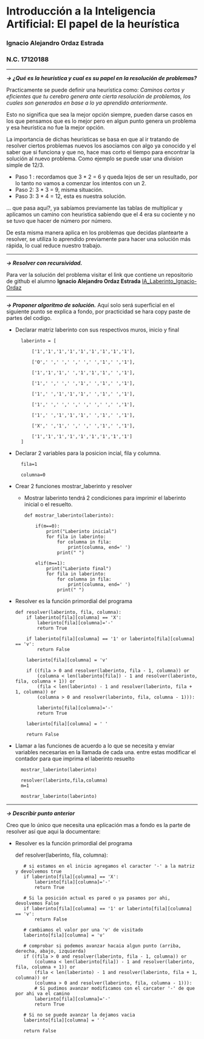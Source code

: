 # Introducción a la Inteligencia Artificial: El papel de la heurística

### Ignacio Alejandro Ordaz Estrada 
### N.C. 17120188
---

***-> ¿Qué es la heurística y cual es su papel en la resolución de problemas?***

Practicamente se puede definir una heurística como:
*Caminos cortos y eficientes que tu cerebro genera ante cierta resolución de problemas, los cuales son generados en base a lo ya aprendido anteriormente*.

Esto no significa que sea la mejor opción siempre, pueden darse casos en los que pensamos que es lo mejor pero en algun punto genera un problema y esa heurística no fue la mejor opción.

La importancia de dichas heurísticas se basa en que al ir tratando de resolver ciertos problemas nuevos los asociamos con algo ya conocido y el saber que si funciona y que no, hace mas corto el tiempo para encontrar la solución al nuevo problema. Como ejemplo se puede usar una division simple de 12/3.
- Paso 1 : recordamos que 3 * 2 = 6 y queda lejos de ser un resultado, por lo tanto no vamos a comenzar los intentos con un 2.
- Paso 2: 3 * 3 = 9, misma situación.
- Paso 3: 3 * 4 = 12, esta es nuestra solución.

... que pasa aquí?, ya sabíamos previamente las tablas de multiplicar y aplicamos un camino con heuristica sabiendo que el 4 era su cociente y no se tuvo que hacer de número por número.

De esta misma manera aplica en los problemas que decidas plantearte a resolver, se utiliza lo aprendido previamente para hacer una solución más rápida, lo cual reduce nuestro trabajo.


---
***-> Resolver con recursividad.***

Para ver la solución del problema visitar el link que contiene un repositorio de github el alumno **Ignacio Alejandro Ordaz Estrada**
[IA_Laberinto_Ignacio-Ordaz](https://github.com/IngOrdaz/IA_Laberinto_Ignacio-Ordaz "Repositorio en GitHub")

<div style="page-break-before:always"></div>

---
***-> Proponer algoritmo de solución.***
Aquí solo será superficial en el siguiente punto se explica a fondo, por practicidad se hara copy paste de partes del codigo.

- Declarar matriz laberinto con sus respectivos muros, inicio y final
    
        laberinto = [ 
        
            ['1','1','1','1','1','1','1','1','1'],
            
            ['O',' ',' ',' ',' ',' ','1',' ','1'],
            
            ['1','1','1',' ','1','1','1',' ','1'],
            
            ['1',' ',' ',' ','1',' ','1',' ','1'],
            
            ['1',' ','1','1','1',' ','1',' ','1'],
            
            ['1',' ',' ',' ',' ',' ',' ',' ','1'],
            
            ['1',' ','1','1','1',' ','1',' ','1'],
            
            ['X',' ','1',' ',' ',' ','1',' ','1'],
            
            ['1','1','1','1','1','1','1','1','1']
        ]

- Declarar 2 variables para la posicion incial, fila y columna.

        fila=1

        columna=0

<div style="page-break-before:always"></div>

- Crear 2 funciones mostrar_laberinto y resolver
  - Mostrar laberinto tendrá 2 condiciones para imprimir el laberinto inicial o el resuelto.
        
        def mostrar_laberinto(laberinto):

            if(m==0):
                print("Laberinto inicial")
                for fila in laberinto:
                    for columna in fila:
                        print(columna, end=' ')
                    print(" ")
            
            elif(m==1):
                print("Laberinto final")
                for fila in laberinto:
                    for columna in fila:
                        print(columna, end=' ')
                    print(" ")
<div style="page-break-before:always"></div>

  - Resolver es la función primordial del programa
        
        def resolver(laberinto, fila, columna):
            if laberinto[fila][columna] == 'X':
                laberinto[fila][columna]='-'
                return True

            if laberinto[fila][columna] == '1' or laberinto[fila][columna] == 'v':
                return False

            laberinto[fila][columna] = 'v'

            if ((fila > 0 and resolver(laberinto, fila - 1, columna)) or 
                (columna < len(laberinto[fila]) - 1 and resolver(laberinto, fila, columna + 1)) or 
                (fila < len(laberinto) - 1 and resolver(laberinto, fila + 1, columna)) or 
                (columna > 0 and resolver(laberinto, fila, columna - 1))):

                laberinto[fila][columna]='-'
                return True

            laberinto[fila][columna] = ' '
            
            return False

- Llamar a las funciones de acuerdo a lo que se necesita y enviar variables necesarias en la llamada de cada una. entre estas modificar el contador para que imprima el laberinto resuelto
  
        mostrar_laberinto(laberinto)
  
        resolver(laberinto,fila,columna)
        m=1
  
        mostrar_laberinto(laberinto)

<div style="page-break-before:always"></div>

---
***-> Describir punto anterior***

 Creo que lo único que necesita una eplicación mas a fondo es la parte de resolver así que aqui la documentare:

   - Resolver es la función primordial del programa
        
        def resolver(laberinto, fila, columna):
    
            # si estamos en el inicio agregamos el caracter '-' a la matriz y devolvemos true
            if laberinto[fila][columna] == 'X':
                laberinto[fila][columna]='-'
                return True

            # Si la posición actual es pared o ya pasamos por ahi, devolvemos False
            if laberinto[fila][columna] == '1' or laberinto[fila][columna] == 'v':
                return False

            # cambiamos el valor por una 'v' de visitado
            laberinto[fila][columna] = 'v'

            # comprobar si podemos avanzar hacaia algun punto (arriba, derecha, abajo, izquierda)
            if ((fila > 0 and resolver(laberinto, fila - 1, columna)) or 
                (columna < len(laberinto[fila]) - 1 and resolver(laberinto, fila, columna + 1)) or 
                (fila < len(laberinto) - 1 and resolver(laberinto, fila + 1, columna)) or 
                (columna > 0 and resolver(laberinto, fila, columna - 1))):
                # Si pudimos avanzar modificamos con el carcater '-' de que por ahi va el camino
                laberinto[fila][columna]='-'
                return True

            # Si no se puede avanzar la dejamos vacia 
            laberinto[fila][columna] = ' '
            
            return False
